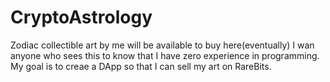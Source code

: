 # CryptoAstrology
Zodiac collectible art by me will be available to buy here(eventually)
I wan anyone who sees this to know that I have zero experience in programming. My goal is to creae a DApp so that I can sell my art on RareBits. 
